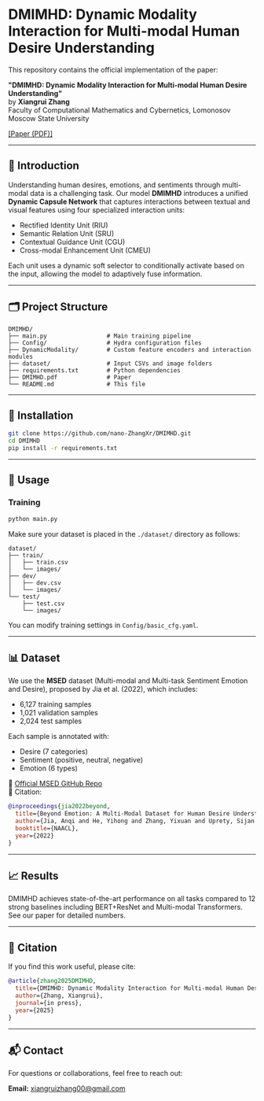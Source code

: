 # DMIMHD: Dynamic Modality Interaction for Multi-modal Human Desire Understanding

This repository contains the official implementation of the paper:

**"DMIMHD: Dynamic Modality Interaction for Multi-modal Human Desire Understanding"**  
by **Xiangrui Zhang**  
Faculty of Computational Mathematics and Cybernetics, Lomonosov Moscow State University

[[Paper (PDF)]](./DMIMHD.pdf)

---

## 🧠 Introduction

Understanding human desires, emotions, and sentiments through multi-modal data is a challenging task. Our model **DMIMHD** introduces a unified **Dynamic Capsule Network** that captures interactions between textual and visual features using four specialized interaction units:
- Rectified Identity Unit (RIU)
- Semantic Relation Unit (SRU)
- Contextual Guidance Unit (CGU)
- Cross-modal Enhancement Unit (CMEU)

Each unit uses a dynamic soft selector to conditionally activate based on the input, allowing the model to adaptively fuse information.

---

## 🗂️ Project Structure

```
DMIMHD/
├── main.py                 # Main training pipeline
├── Config/                 # Hydra configuration files
├── DynamicModality/        # Custom feature encoders and interaction modules
├── dataset/                # Input CSVs and image folders
├── requirements.txt        # Python dependencies
├── DMIMHD.pdf              # Paper
└── README.md               # This file
```

---

## 🔧 Installation

```bash
git clone https://github.com/nano-ZhangXr/DMIMHD.git
cd DMIMHD
pip install -r requirements.txt
```

---

## 🚀 Usage

### Training

```bash
python main.py
```

Make sure your dataset is placed in the `./dataset/` directory as follows:

```
dataset/
├── train/
│   ├── train.csv
│   └── images/
├── dev/
│   ├── dev.csv
│   └── images/
└── test/
    ├── test.csv
    └── images/
```

You can modify training settings in `Config/basic_cfg.yaml`.

---

## 📊 Dataset

We use the **MSED** dataset (Multi-modal and Multi-task Sentiment Emotion and Desire), proposed by Jia et al. (2022), which includes:
- 6,127 training samples
- 1,021 validation samples
- 2,024 test samples

Each sample is annotated with:
- Desire (7 categories)
- Sentiment (positive, neutral, negative)
- Emotion (6 types)

📎 [Official MSED GitHub Repo](https://github.com/MSEDdataset/MSED)  
📄 Citation:
```bibtex
@inproceedings{jia2022beyond,
  title={Beyond Emotion: A Multi-Modal Dataset for Human Desire Understanding},
  author={Jia, Anqi and He, Yihong and Zhang, Yixuan and Uprety, Sijan and Song, Dawei and Lioma, Christina},
  booktitle={NAACL},
  year={2022}
}
```

---

## 📈 Results

DMIMHD achieves state-of-the-art performance on all tasks compared to 12 strong baselines including BERT+ResNet and Multi-modal Transformers. See our paper for detailed numbers.

---

## 📄 Citation

If you find this work useful, please cite:

```bibtex
@article{zhang2025DMIMHD,
  title={DMIMHD: Dynamic Modality Interaction for Multi-modal Human Desire Understanding},
  author={Zhang, Xiangrui},
  journal={in press},
  year={2025}
}
```

---

## 📬 Contact

For questions or collaborations, feel free to reach out:

**Email:** xiangruizhang00@gmail.com
